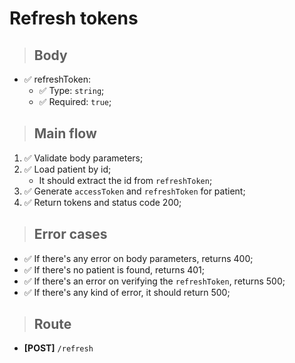 # Refresh tokens

> ## Body
- ✅ refreshToken:
  - ✅ Type: `string`;
  - ✅ Required: `true`;

> ## Main flow
1. ✅ Validate body parameters;
2. ✅ Load patient by id;
    - It should extract the id from `refreshToken`;
3. ✅ Generate `accessToken` and `refreshToken` for patient;
4. ✅ Return tokens and status code 200;

> ## Error cases
- ✅ If there's any error on body parameters, returns 400;
- ✅ If there's no patient is found, returns 401;
- ✅ If there's an error on verifying the `refreshToken`, returns 500;
- ✅ If there's any kind of error, it should return 500;

> ## Route
- **[POST]** `/refresh`